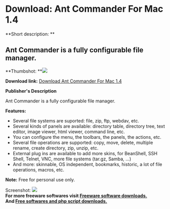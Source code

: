 # Download: Ant Commander For Mac 1.4

**Short description: **

## Ant Commander is a fully configurable file manager.

  
**Thumbshot: **![](http://www.freewarefiles.com/screenshot/antcmmndrmacos_md.jpg)   
  
**Download link:** [Download Ant Commander For Mac 1.4](http://freesoftwares.boysofts.com/Ant-Commander-For-Mac_program_48703.html)  
  

**Publisher's Description**  
  

Ant Commander is a fully configurable file manager.

**Features:**

  * Several file systems are suported: file, zip, ftp, webdav, etc. 
  * Several kinds of panels are available: directory table, directory tree, text editor, image viewer, html viewer, command line, etc. 
  * You can configure the menu, the toolbars, the panels, the actions, etc. 
  * Several file operations are supported: copy, move, delete, multiple rename, create directory, zip, unzip, etc. 
  * External plug ins are available to add more skins, for BeanShell, SSH Shell, Telnet, VNC, more file systems (tar.gz, Samba, ...) 
  * And more: skinnable, OS independent, bookmarks, historic, a lot of file operations, macros, etc. 

**Note:** Free for personal use only. 

  
  
Screenshot: ![](http://www.freewarefiles.com/screenshot/antcmmndrmacos.jpg)  
**For more freeware softwares visit [Freeware software downloads.](http://freesoftwares.boysofts.com/)**   
**And [Free softwares and php script downloads.](http://www.boysofts.com/)**

